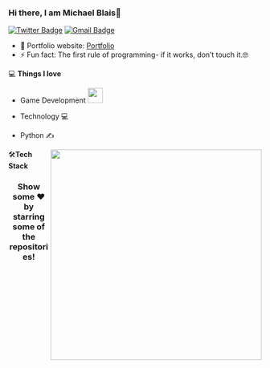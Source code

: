 ### Hi there, I am Michael Blais👋
[![Twitter Badge](https://img.shields.io/badge/-michaelblais-blue?style=flat-square&logo=Twitter&logoColor=white&link=https://twitter.com/MBlais13)](https://twitter.com/MBlais13)
[![Gmail Badge](https://img.shields.io/badge/-michaelblais13@gmail.com-c14438?style=flat-square&logo=Gmail&logoColor=white&link=mailto:michaelblais13@gmail.com)](mailto:michaelblais13@gmail.com) 

- 🎯 Portfolio website: [Portfolio](https://mblais-portfolio.netlify.app)
- ⚡ Fun fact: The first rule of programming- if it works, don’t touch it.🤓

💻 **Things I love**
- Game Development <img src="https://media.giphy.com/media/WUlplcMpOCEmTGBtBW/giphy.gif" width="30"> 
- Technology 💻
- Python ✍️

    <a href="https://mblais-portfolio.netlify.app" title="Go to Source">
      <img align="right" width=420 height="auto" src="https://github-readme-stats.vercel.app/api?username=mblais13&show_icons=true&theme=github_dark&border_color=61dafb&hide_border=true&include_all_commits=true"/>
    </a>
    
🛠**Tech Stack**



<div align="center">
    <h3 align="center">Show some ❤️ by starring some of the repositories!</h3>
</div>

